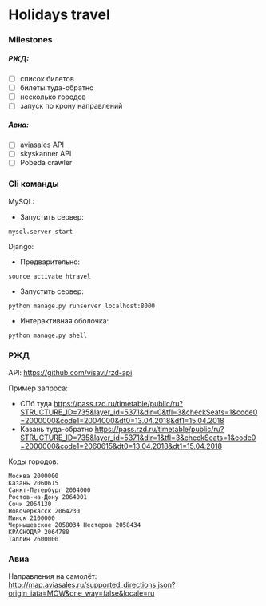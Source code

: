 # Holidays travel

### Milestones
##### РЖД:
- [ ] список билетов 
- [ ] билеты туда-обратно
- [ ] несколько городов
- [ ] запуск по крону направлений
##### Авиа:
- [ ] aviasales API
- [ ] skyskanner API
- [ ] Pobeda crawler

### Cli команды

MySQL:
* Запустить сервер:
```
mysql.server start
```

Django:
* Предварительно: 
```
source activate htravel
```
* Запустить сервер:
```
python manage.py runserver localhost:8000
```
* Интерактивная оболочка:
```
python manage.py shell
```



### РЖД
API: https://github.com/visavi/rzd-api

Пример запроса: 
* СПб туда https://pass.rzd.ru/timetable/public/ru?STRUCTURE_ID=735&layer_id=5371&dir=0&tfl=3&checkSeats=1&code0=2000000&code1=2004000&dt0=13.04.2018&dt1=15.04.2018
* Казань туда-обратно https://pass.rzd.ru/timetable/public/ru?STRUCTURE_ID=735&layer_id=5371&dir=1&tfl=3&checkSeats=1&code0=2000000&code1=2060615&dt0=13.04.2018&dt1=15.04.2018

Коды городов:
```
Москва 2000000
Казань 2060615
Санкт-Петербург 2004000
Ростов-на-Дону 2064001
Сочи 2064130
Новочеркасск 2064230
Минск 2100000
Чернышевское 2058034 Нестеров 2058434
КРАСНОДАР 2064788
Таллин 2600000
```



### Авиа
Направления на самолёт: http://map.aviasales.ru/supported_directions.json?origin_iata=MOW&one_way=false&locale=ru
